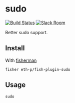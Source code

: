 # sudo

[![Build Status][travis-badge]][travis-link]
[![Slack Room][slack-badge]][slack-link]

Better sudo support.

## Install

With [fisherman]

```
fisher eth-p/fish-plugin-sudo
```

## Usage

```fish
sudo
```

[travis-link]: https://travis-ci.org/eth-p/fish-plugin-sudo
[travis-badge]: https://img.shields.io/travis/eth-p/fish-plugin-sudo.svg
[slack-link]: https://fisherman-wharf.herokuapp.com
[slack-badge]: https://fisherman-wharf.herokuapp.com/badge.svg
[fisherman]: https://github.com/fisherman/fisherman
